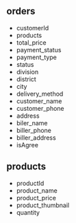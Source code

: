 ## orders

- customerId
- products
- total_price
- payment_status
- payment_type
- status
- division
- district
- city
- delivery_method
- customer_name
- customer_phone
- address
- biler_name
- biller_phone
- biller_address
- isAgree

## products

- productId
- product_name
- product_price
- product_thumbnail
- quantity
